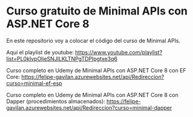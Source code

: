 # Curso gratuito de Minimal APIs con ASP.NET Core 8

En este repositorio voy a colocar el código del curso de Minimal APIs.

Aquí el playlist de youtube: https://www.youtube.com/playlist?list=PL0kIvpOlieSNJlLKLTNPgTDPIpgtxe3q6

Curso completo en Udemy de Minimal APIs con ASP.NET Core 8 con EF Core: https://felipe-gavilan.azurewebsites.net/api/Redireccion?curso=minimal-ef-esp

Curso completo en Udemy de Minimal APIs con ASP.NET Core 8 con Dapper (procedimientos almacenados): https://felipe-gavilan.azurewebsites.net/api/Redireccion?curso=minimal-dapper
